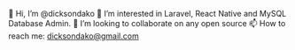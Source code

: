 
👋 Hi, I’m @dicksondako
👀 I’m interested in Laravel, React Native and MySQL Database Admin.
💞️ I’m looking to collaborate on any open source
📫 How to reach me: dicksondako@gmail.com

<!--
**dicksondako/dicksondako** is a ✨ _special_ ✨ repository because its `README.md` (this file) appears on your GitHub profile.

Here are some ideas to get you started:

- 🔭 I’m currently working on ...
- 🌱 I’m currently learning ...
- 👯 I’m looking to collaborate on ...
- 🤔 I’m looking for help with ...
- 💬 Ask me about ...
- 📫 How to reach me: ...
- 😄 Pronouns: ...
- ⚡ Fun fact: ...
-->
